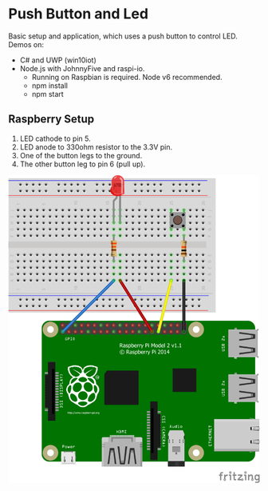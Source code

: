# Push Button and Led

Basic setup and application, which uses a push button to control LED. Demos on:

- C# and UWP (win10iot)
- Node.js with JohnnyFive and raspi-io.
  - Running on Raspbian is required. Node v6 recommended.
  - npm install
  - npm start

## Raspberry Setup
1. LED cathode to pin 5.
2. LED anode to 330ohm resistor to the 3.3V pin.
3. One of the button legs to the ground.
4. The other button leg to pin 6 (pull up).

![alt tag](https://github.com/ppopadiyn/iot-push-button-led/blob/master/assets/PushButtonLed_bb.png)
